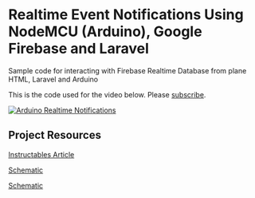# Realtime Event Notifications Using NodeMCU (Arduino), Google Firebase and Laravel
Sample code for interacting with Firebase Realtime Database from plane HTML, Laravel and Arduino

This is the code used for the video below. Please [subscribe](https://www.youtube.com/tastethecode?sub_confirmation=1).


[![Arduino Realtime Notifications](https://img.youtube.com/vi/Ki5t_-Jjpjg/original.jpg)](https://www.youtube.com/watch?v=Ki5t_-Jjpjg)

## Project Resources

[Instructables Article](https://www.instructables.com/id/Realtime-Event-Notifications-Using-NodeMCU-Arduino/)

[Schematic](https://easyeda.com/bkolicoski/Arduino_Realtime_Notification_Buzzer-fc4d74fb09494da58ffe1cecea84f354)

[Schematic](https://easyeda.com/bkolicoski/Arduino_Realtime_Notification_Buzzer-fc4d74fb09494da58ffe1cecea84f354)


